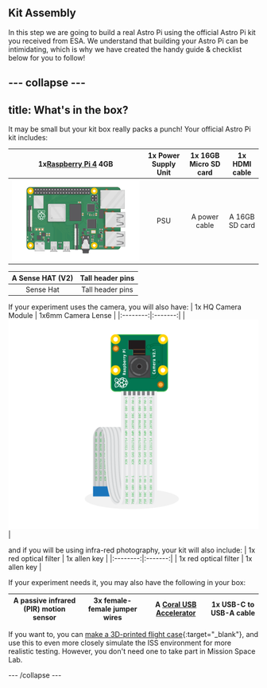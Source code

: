 ## Kit Assembly

In this step we are going to build a real Astro Pi using the official Astro Pi kit you received from ESA. We understand that building your Astro Pi can be intimidating, which is why we have created the handy guide & checklist below for you to follow!

--- collapse ---
---
title: What's in the box?
---
It may be small but your kit box really packs a punch! Your official Astro Pi kit includes:

| 1x[Raspberry Pi 4](https://www.raspberrypi.com/products/raspberry-pi-4-model-b/) 4GB | 1x Power Supply Unit | 1x 16GB Micro SD card | 1x HDMI cable |
|:--------:|:-------:|:--------:|:--------:|
| ![Raspberry Pi 4](images/raspberry-pi-vector.png) | PSU | A power cable | A 16GB SD card | HDMI Cable |

| A Sense HAT (V2) | Tall header pins | 
|:--------:|:-------:|
| Sense Hat | Tall header pins |


If your experiment uses the camera, you will also have:
| 1x HQ Camera Module | 1x6mm Camera Lense |
|:--------:|:-------:|
| ![HQ Camera module](images/camera-module-vector.png) | 

and if you will be using infra-red photography, your kit will also include:
| 1x red optical filter | 1x allen key |
|:--------:|:-------:|
| 1x red optical filter | 1x allen key |

If your experiment needs it, you may also have the following in your box:

| A passive infrared (PIR) motion sensor | 3x female-female jumper wires | A [Coral USB Accelerator](https://coral.ai/products/accelerator) | 1x USB-C to USB-A cable |
|:--------:|:-------:|:--------:|:--------:|

If you want to, you can [make a 3D-printed flight case](https://projects.raspberrypi.org/en/projects/astro-pi-flight-case-mk2){:target="_blank"}, and use this to even more closely simulate the ISS environment for more realistic testing. However, you don't need one to take part in Mission Space Lab. 

--- /collapse ---

